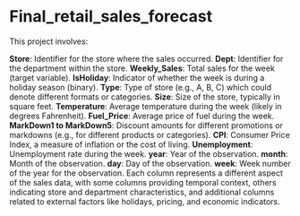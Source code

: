 # Final_retail_sales_forecast

This project involves:

**Store**: Identifier for the store where the sales occurred.
**Dept**: Identifier for the department within the store.
**Weekly_Sales**: Total sales for the week (target variable).
**IsHoliday**: Indicator of whether the week is during a holiday season (binary).
**Type**: Type of store (e.g., A, B, C) which could denote different formats or categories.
**Size**: Size of the store, typically in square feet.
**Temperature**: Average temperature during the week (likely in degrees Fahrenheit).
**Fuel_Price**: Average price of fuel during the week.
**MarkDown1 to MarkDown5**: Discount amounts for different promotions or markdowns (e.g., for different products or categories).
**CPI**: Consumer Price Index, a measure of inflation or the cost of living.
**Unemployment**: Unemployment rate during the week.
**year**: Year of the observation.
**month**: Month of the observation.
**day**: Day of the observation.
**week**: Week number of the year for the observation.
Each column represents a different aspect of the sales data, with some columns providing temporal context, others indicating store and department characteristics, and additional columns related to external factors like holidays, pricing, and economic indicators.
